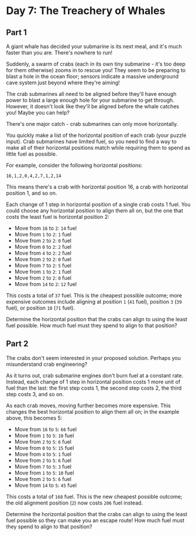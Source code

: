 # Day 7: The Treachery of Whales 

## Part 1
A giant whale has decided your submarine is its next meal, and it's much faster than you are. There's nowhere to run!

Suddenly, a swarm of crabs (each in its own tiny submarine - it's too deep for them otherwise) zooms in to rescue you! They seem to be preparing to blast a hole in the ocean floor; sensors indicate a massive underground cave system just beyond where they're aiming!

The crab submarines all need to be aligned before they'll have enough power to blast a large enough hole for your submarine to get through. However, it doesn't look like they'll be aligned before the whale catches you! Maybe you can help?

There's one major catch - crab submarines can only move horizontally.

You quickly make a list of the horizontal position of each crab (your puzzle input). Crab submarines have limited fuel, so you need to find a way to make all of their horizontal positions match while requiring them to spend as little fuel as possible.

For example, consider the following horizontal positions:

```
16,1,2,0,4,2,7,1,2,14
```

This means there's a crab with horizontal position 16, a crab with horizontal position 1, and so on.

Each change of 1 step in horizontal position of a single crab costs 1 fuel. You could choose any horizontal position to align them all on, but the one that costs the least fuel is horizontal position 2:

 - Move from `16` to `2`: `14` fuel
 - Move from `1` to `2`: `1` fuel
 - Move from `2` to `2`: `0` fuel
 - Move from `0` to `2`: `2` fuel
 - Move from `4` to `2`: `2` fuel
 - Move from `2` to `2`: `0` fuel
 - Move from `7` to `2`: `5` fuel
 - Move from `1` to `2`: `1` fuel
 - Move from `2` to `2`: `0` fuel
 - Move from `14` to `2`: `12` fuel
 
This costs a total of `37` fuel. This is the cheapest possible outcome; more expensive outcomes include aligning at position `1` (`41` fuel), position `3` (`39` fuel), or position `10` (`71` fuel).

Determine the horizontal position that the crabs can align to using the least fuel possible. How much fuel must they spend to align to that position?

## Part 2

The crabs don't seem interested in your proposed solution. Perhaps you misunderstand crab engineering?

As it turns out, crab submarine engines don't burn fuel at a constant rate. Instead, each change of 1 step in horizontal position costs 1 more unit of fuel than the last: the first step costs 1, the second step costs 2, the third step costs 3, and so on.

As each crab moves, moving further becomes more expensive. This changes the best horizontal position to align them all on; in the example above, this becomes 5:

 - Move from `16` to `5`: `66` fuel
 - Move from `1` to `5`: `10` fuel
 - Move from `2` to `5`: `6` fuel
 - Move from `0` to `5`: `15` fuel
 - Move from `4` to `5`: `1` fuel
 - Move from `2` to `5`: `6` fuel
 - Move from `7` to `5`: `3` fuel
 - Move from `1` to `5`: `10` fuel
 - Move from `2` to `5`: `6` fuel
 - Move from `14` to `5`: `45` fuel

This costs a total of `168` fuel. This is the new cheapest possible outcome; the old alignment position (`2`) now costs `206` fuel instead.

Determine the horizontal position that the crabs can align to using the least fuel possible so they can make you an escape route! How much fuel must they spend to align to that position?